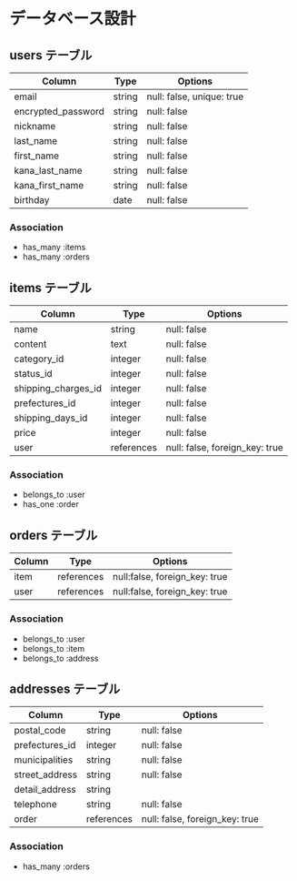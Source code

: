 # データベース設計

## users テーブル

| Column             | Type   | Options                   |
| ------------------ | ------ | ------------------------- |
| email              | string | null: false, unique: true |
| encrypted_password | string | null: false               |
| nickname           | string | null: false               |
| last_name          | string | null: false               |
| first_name         | string | null: false               |
| kana_last_name     | string | null: false               |
| kana_first_name    | string | null: false               |
| birthday           | date   | null: false               |

### Association

- has_many :items
- has_many :orders

## items テーブル

| Column              | Type       | Options                        |
| ------------------- | ---------- | ------------------------------ |
| name                | string     | null: false                    |
| content             | text       | null: false                    |
| category_id         | integer    | null: false                    |
| status_id           | integer    | null: false                    |
| shipping_charges_id | integer    | null: false                    |
| prefectures_id      | integer    | null: false                    |
| shipping_days_id    | integer    | null: false                    |
| price               | integer    | null: false                    |
| user                | references | null: false, foreign_key: true |

### Association

- belongs_to :user
- has_one :order

## orders テーブル

| Column  | Type       | Options                       |
| ------- | ---------- | ----------------------------- |
| item    | references | null:false, foreign_key: true |
| user    | references | null:false, foreign_key: true |

### Association

- belongs_to :user
- belongs_to :item
- belongs_to :address

## addresses テーブル

| Column         | Type       | Options                        |
| -------------- | ---------- | ------------------------------ |
| postal_code    | string     | null: false                    |
| prefectures_id | integer    | null: false                    |
| municipalities | string     | null: false                    |
| street_address | string     | null: false                    |
| detail_address | string     |                                |
| telephone      | string     | null: false                    |
| order          | references | null: false, foreign_key: true |

### Association

- has_many :orders
